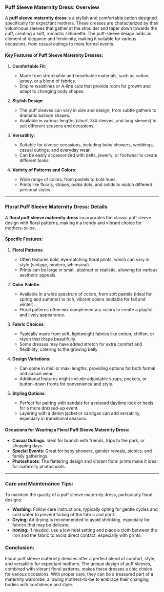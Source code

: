 ### Puff Sleeve Maternity Dress: Overview

A **puff sleeve maternity dress** is a stylish and comfortable option designed specifically for expectant mothers. These dresses are characterized by their voluminous sleeves that gather at the shoulder and taper down towards the cuff, creating a soft, romantic silhouette. The puff-sleeve design adds an element of elegance and femininity, making it suitable for various occasions, from casual outings to more formal events.

#### Key Features of Puff Sleeve Maternity Dresses:

1. **Comfortable Fit**:
   - Made from stretchable and breathable materials, such as cotton, jersey, or a blend of fabrics.
   - Empire waistlines or A-line cuts that provide room for growth and adapt to changing body shapes.

2. **Stylish Design**:
   - The puff sleeves can vary in size and design, from subtle gathers to dramatic balloon shapes.
   - Available in various lengths (short, 3/4 sleeves, and long sleeves) to suit different seasons and occasions.

3. **Versatility**:
   - Suitable for diverse occasions, including baby showers, weddings, casual outings, and everyday wear.
   - Can be easily accessorized with belts, jewelry, or footwear to create different looks.

4. **Variety of Patterns and Colors**:
   - Wide range of colors, from pastels to bold hues.
   - Prints like florals, stripes, polka dots, and solids to match different personal styles.

---

### Floral Puff Sleeve Maternity Dress: Details

A **floral puff sleeve maternity dress** incorporates the classic puff sleeve design with floral patterns, making it a trendy and vibrant choice for mothers-to-be.

#### Specific Features:

1. **Floral Patterns**:
   - Often features bold, eye-catching floral prints, which can vary in style (vintage, modern, whimsical).
   - Prints can be large or small, abstract or realistic, allowing for various aesthetic appeals.

2. **Color Palette**:
   - Available in a wide spectrum of colors, from soft pastels (ideal for spring and summer) to rich, vibrant colors (suitable for fall and winter).
   - Floral patterns often mix complementary colors to create a playful and lively appearance.

3. **Fabric Choices**:
   - Typically made from soft, lightweight fabrics like cotton, chiffon, or rayon that drape beautifully.
   - Some dresses may have added stretch for extra comfort and flexibility, catering to the growing belly.

4. **Design Variations**:
   - Can come in midi or maxi lengths, providing options for both formal and casual wear.
   - Additional features might include adjustable straps, pockets, or button-down fronts for convenience and style.

5. **Styling Options**:
   - Perfect for pairing with sandals for a relaxed daytime look or heels for a more dressed-up event.
   - Layering with a denim jacket or cardigan can add versatility, especially in transitional seasons.

#### Occasions for Wearing a Floral Puff Sleeve Maternity Dress:

- **Casual Outings**: Ideal for brunch with friends, trips to the park, or shopping days.
- **Special Events**: Great for baby showers, gender reveals, picnics, and family gatherings.
- **Photoshoots**: The flattering design and vibrant floral prints make it ideal for maternity photoshoots.

---

### Care and Maintenance Tips:

To maintain the quality of a puff sleeve maternity dress, particularly floral designs:
- **Washing**: Follow care instructions, typically opting for gentle cycles and cold water to prevent fading of the fabric and print.
- **Drying**: Air drying is recommended to avoid shrinking, especially for fabrics that may be delicate.
- **Ironing**: If needed, use a low heat setting and place a cloth between the iron and the fabric to avoid direct contact, especially with prints.

### Conclusion:

Floral puff sleeve maternity dresses offer a perfect blend of comfort, style, and versatility for expectant mothers. The unique design of puff sleeves, combined with vibrant floral patterns, makes these dresses a chic choice for various occasions. With proper care, they can be a treasured part of a maternity wardrobe, allowing mothers-to-be to embrace their changing bodies with confidence and style.